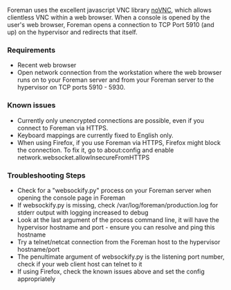 Foreman uses the excellent javascript VNC library [noVNC](https://novnc.com/info.html), which allows clientless VNC within a web browser. When a console is opened by the user's web browser, Foreman opens a connection to TCP Port 5910 (and up) on the hypervisor and redirects that itself.

### Requirements

* Recent web browser
* Open network connection from the workstation where the web browser runs on to your Foreman server and from your Foreman server to the hypervisor on TCP ports 5910 - 5930.

### Known issues

* Currently only unencrypted connections are possible, even if you connect to Foreman via HTTPS.
* Keyboard mappings are currently fixed to English only.
* When using Firefox, if you use Foreman via HTTPS, Firefox might block the connection. To fix it, go to about:config and enable network.websocket.allowInsecureFromHTTPS

### Troubleshooting Steps

* Check for a "websockify.py" process on your Foreman server when opening the console page in Foreman
* If websockify.py is missing, check /var/log/foreman/production.log for stderr output with logging increased to debug
* Look at the last argument of the process command line, it will have the hypervisor hostname and port - ensure you can resolve and ping this hostname
* Try a telnet/netcat connection from the Foreman host to the hypervisor hostname/port
* The penultimate argument of websockify.py is the listening port number, check if your web client host can telnet to it
* If using Firefox, check the known issues above and set the config appropriately
